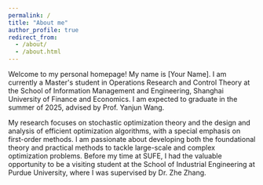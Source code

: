```yaml
---
permalink: /
title: "About me"
author_profile: true
redirect_from: 
  - /about/
  - /about.html
---
```


Welcome to my personal homepage! My name is [Your Name]. I am currently a Master's student in Operations Research and Control Theory at the School of Information Management and Engineering, Shanghai University of Finance and Economics. I am expected to graduate in the summer of 2025, advised by Prof. Yanjun Wang.

My research focuses on stochastic optimization theory and the design and analysis of efficient optimization algorithms, with a special emphasis on first-order methods. I am passionate about developing both the foundational theory and practical methods to tackle large-scale and complex optimization problems. Before my time at SUFE, I had the valuable opportunity to be a visiting student at the School of Industrial Engineering at Purdue University, where I was supervised by Dr. Zhe Zhang.


